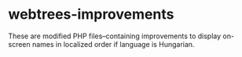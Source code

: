 # webtrees-improvements
These are modified PHP files–containing improvements to display on-screen names in localized order if language is Hungarian.
